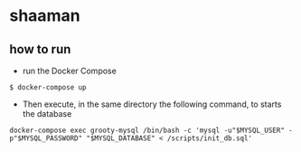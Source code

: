 # shaaman

## how to run

* run the Docker Compose

```
$ docker-compose up
```

* Then execute, in the same directory the following command, to starts the database

```
docker-compose exec grooty-mysql /bin/bash -c 'mysql -u"$MYSQL_USER" -p"$MYSQL_PASSWORD" "$MYSQL_DATABASE" < /scripts/init_db.sql'
```